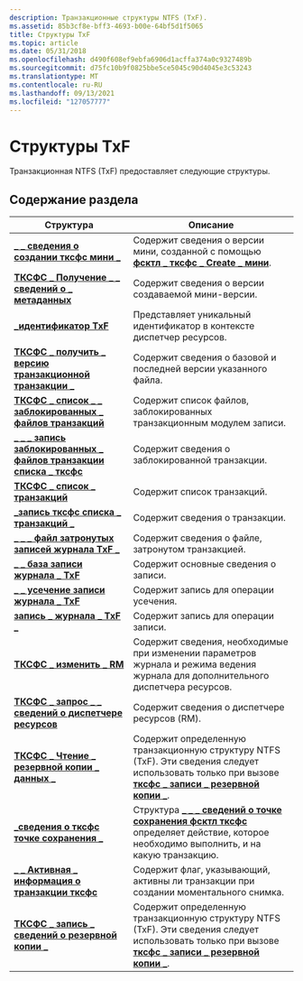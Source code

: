 ```yaml
---
description: Транзакционные структуры NTFS (TxF).
ms.assetid: 85b3cf8e-bff3-4693-b00e-64bf5d1f5065
title: Структуры TxF
ms.topic: article
ms.date: 05/31/2018
ms.openlocfilehash: d490f608ef9ebfa6906d1acffa374a0c9327489b
ms.sourcegitcommit: d75fc10b9f0825bbe5ce5045c90d4045e3c53243
ms.translationtype: MT
ms.contentlocale: ru-RU
ms.lasthandoff: 09/13/2021
ms.locfileid: "127057777"
---
```

# <a name="txf-structures"></a>Структуры TxF

Транзакционная NTFS (TxF) предоставляет следующие структуры.

## <a name="in-this-section"></a>Содержание раздела



| Структура                                                                                                    | Описание                                                                                                                                                                                        |
|--------------------------------------------------------------------------------------------------------------|----------------------------------------------------------------------------------------------------------------------------------------------------------------------------------------------------|
| [**\_ \_ сведения о создании тксфс мини \_**](/windows/desktop/api/WinIoCtl/ns-winioctl-txfs_create_miniversion_info)<br/>                           | Содержит сведения о версии мини, созданной с помощью [**фсктл \_ тксфс \_ Create \_ мини**](/windows/win32/api/winioctl/ni-winioctl-fsctl_txfs_create_miniversion).<br/>                                            |
| [**ТКСФС \_ Получение \_ \_ сведений о \_ метаданных**](/windows/desktop/api/WinIoCtl/ns-winioctl-txfs_get_metadata_info_out)<br/>                              | Содержит сведения о версии создаваемой мини-версии.<br/>                                                                                                                 |
| [**\_идентификатор TxF**](/windows/desktop/api/TxfW32/ns-txfw32-txf_id)<br/>                                                                         | Представляет уникальный идентификатор в контексте диспетчер ресурсов.<br/>                                                                                                              |
| [**ТКСФС \_ получить \_ версию транзакционной транзакции \_**](/windows/desktop/api/WinIoCtl/ns-winioctl-txfs_get_transacted_version)<br/>                             | Содержит сведения о базовой и последней версии указанного файла.<br/>                                                                                                      |
| [**ТКСФС \_ список \_ \_ заблокированных \_ файлов транзакций**](/windows/desktop/api/WinIoCtl/ns-winioctl-txfs_list_transaction_locked_files)<br/>              | Содержит список файлов, заблокированных транзакционным модулем записи.<br/>                                                                                                                                 |
| [**\_ \_ \_ запись заблокированных \_ файлов транзакции списка \_ тксфс**](/windows/desktop/api/WinIoCtl/ns-winioctl-txfs_list_transaction_locked_files_entry)<br/> | Содержит сведения о заблокированной транзакции.<br/>                                                                                                                                        |
| [**ТКСФС \_ список \_ транзакций**](/windows/desktop/api/WinIoCtl/ns-winioctl-txfs_list_transactions)<br/>                                        | Содержит список транзакций.<br/>                                                                                                                                                        |
| [**\_запись тксфс списка \_ транзакций \_**](/windows/desktop/api/WinIoCtl/ns-winioctl-txfs_list_transactions_entry)<br/>                           | Содержит сведения о транзакции.<br/>                                                                                                                                               |
| [**\_ \_ \_ файл затронутых записей журнала TxF \_**](/windows/desktop/api/TxfW32/ns-txfw32-txf_log_record_affected_file)<br/>                          | Содержит сведения о файле, затронутом транзакцией.<br/>                                                                                                                     |
| [**\_ \_ база записи журнала \_ TxF**](/windows/desktop/api/TxfW32/ns-txfw32-txf_log_record_base)<br/>                                             | Содержит основные сведения о записи.<br/>                                                                                                                                                  |
| [**\_ \_ усечение записи журнала \_ TxF**](/windows/desktop/api/TxfW32/ns-txfw32-txf_log_record_truncate)<br/>                                     | Содержит запись для операции усечения.<br/>                                                                                                                                           |
| [**запись \_ журнала \_ TxF \_**](/windows/desktop/api/TxfW32/ns-txfw32-txf_log_record_write)<br/>                                           | Содержит запись для операции записи.<br/>                                                                                                                                              |
| [**ТКСФС \_ изменить \_ RM**](/windows/desktop/api/WinIoCtl/ns-winioctl-txfs_modify_rm)<br/>                                                        | Содержит сведения, необходимые при изменении параметров журнала и режима ведения журнала для дополнительного диспетчера ресурсов.<br/>                                                                      |
| [**ТКСФС \_ запрос \_ \_ сведений о диспетчере ресурсов**](/windows/desktop/api/WinIoCtl/ns-winioctl-txfs_query_rm_information)<br/>                                 | Содержит сведения о диспетчере ресурсов (RM).<br/>                                                                                                                                   |
| [**ТКСФС \_ Чтение \_ резервной копии \_ данных \_**](/windows/desktop/api/WinIoCtl/ns-winioctl-txfs_read_backup_information_out)<br/>                  | Содержит определенную транзакционную структуру NTFS (TxF). Эти сведения следует использовать только при вызове [**тксфс \_ записи \_ резервной копии \_**](/windows/desktop/api/WinIoCtl/ns-winioctl-txfs_write_backup_information).<br/>    |
| [**\_сведения о тксфс точке сохранения \_**](/windows/desktop/api/WinIoCtl/ns-winioctl-txfs_savepoint_information)<br/>                                | Структура [**\_ \_ \_ сведений о точке сохранения фсктл тксфс**](/windows/desktop/api/WinIoCtl/ns-winioctl-txfs_savepoint_information) определяет действие, которое необходимо выполнить, и на какую транзакцию.<br/>                                      |
| [**\_ \_ Активная \_ информация о транзакции тксфс**](/windows/desktop/api/WinIoCtl/ns-winioctl-txfs_transaction_active_info)<br/>                           | Содержит флаг, указывающий, активны ли транзакции при создании моментального снимка.<br/>                                                                                     |
| [**ТКСФС \_ запись \_ сведений о резервной копии \_**](/windows/desktop/api/WinIoCtl/ns-winioctl-txfs_write_backup_information)<br/>                         | Содержит определенную транзакционную структуру NTFS (TxF). Эти сведения следует использовать только при вызове [**тксфс \_ записи \_ резервной копии \_**](/windows/desktop/api/WinIoCtl/ns-winioctl-txfs_read_backup_information_out).<br/> |



 

 

